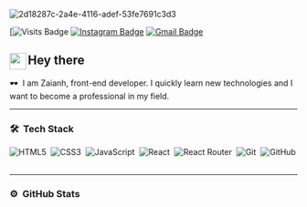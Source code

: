 ![2d18287c-2a4e-4116-adef-53fe7691c3d3](https://user-images.githubusercontent.com/88329634/230681442-c0b96f48-39af-43cf-bf7b-0ae756c20b7e.jpg)

[![Visits Badge](https://github.com/zainah7)
[![Instagram Badge](https://img.shields.io/badge/Instagram-Profile-da4763?style=flat&logo=instagram&logoColor=white)](https://www.instagram.com/_zozo7_/)
[![Gmail Badge](https://img.shields.io/badge/Gmail-ea4335?style=flat&logo=Gmail&logoColor=white)](mailto:zainaabd7@gmail.com)

## <img src="https://media.giphy.com/media/hvRJCLFzcasrR4ia7z/giphy.gif" width="29px" align="left">Hey there

:dark_sunglasses: &nbsp;I am Zaianh, front-end developer.
I quickly learn new technologies and I want to become a professional in my field.

---


### :hammer_and_wrench: &nbsp;Tech Stack

![HTML5](https://img.shields.io/badge/HTML5-483D8B?style=flat-square&logo=html5)&nbsp;
![CSS3](https://img.shields.io/badge/CSS3-483D8B?style=flat-square&logo=css3)&nbsp;
![JavaScript](https://img.shields.io/badge/JavaScript-483D8B?style=flat-square&logo=javascript)&nbsp;
![React](https://img.shields.io/badge/React-483D8B?style=flat-square&logo=react)&nbsp;
![React Router](https://img.shields.io/badge/React%20Router-483D8B?style=flat-square&logo=react%20router)&nbsp;
![Git](https://img.shields.io/badge/Git-483D8B?style=flat-square&logo=git)&nbsp;
![GitHub](https://img.shields.io/badge/GitHub-483D8B?style=flat-square&logo=github)&nbsp;

---

### :gear: &nbsp;GitHub Stats

<p align="left">
  
  <a href="(https://github.com/zainah7)">
  </a>
</p>
